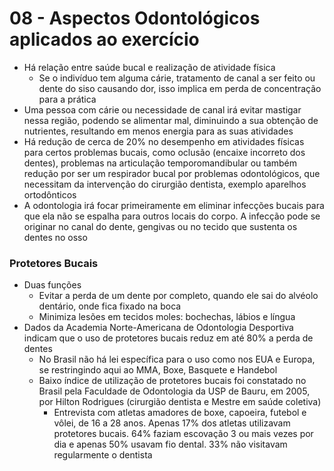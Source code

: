 # 08 - Aspectos Odontológicos aplicados ao exercício
* Há relação entre saúde bucal e realização de atividade física
    * Se o indivíduo tem alguma cárie, tratamento de canal a ser feito ou dente do siso causando dor, isso implica em perda de concentração para a prática
* Uma pessoa com cárie ou necessidade de canal irá evitar mastigar nessa região, podendo se alimentar mal, diminuindo a sua obtenção de nutrientes, resultando em menos energia para as suas atividades
* Há redução de cerca de 20% no desempenho em atividades físicas para certos problemas bucais, como oclusão (encaixe incorreto dos dentes), problemas na articulação temporomandibular ou também redução por ser um respirador bucal por problemas odontológicos, que necessitam da intervenção do cirurgião dentista, exemplo aparelhos ortodônticos
* A odontologia irá focar primeiramente em eliminar infecções bucais para que ela não se espalha para outros locais do corpo. A infecção pode se originar no canal do dente, gengivas ou no tecido que sustenta os dentes no osso

### Protetores Bucais
* Duas funções
    * Evitar a perda de um dente por completo, quando ele sai do alvéolo dentário, onde fica fixado na boca
    * Minimiza lesões em tecidos moles: bochechas, lábios e língua
* Dados da Academia Norte-Americana de Odontologia Desportiva indicam que o uso de protetores bucais reduz em até 80% a perda de dentes
    * No Brasil não há lei específica para o uso como nos EUA e Europa, se restringindo aqui ao MMA, Boxe, Basquete e Handebol
    * Baixo índice de utilização de protetores bucais foi constatado no Brasil pela Faculdade de Odontologia da USP de Bauru, em 2005, por Hilton Rodrigues (cirurgião dentista e Mestre em saúde coletiva)
        * Entrevista com atletas amadores de boxe, capoeira, futebol e vôlei, de 16 a 28 anos. Apenas 17% dos atletas utilizavam protetores bucais. 64% faziam escovação 3 ou mais vezes por dia e apenas 50% usavam fio dental. 33% não visitavam regularmente o dentista